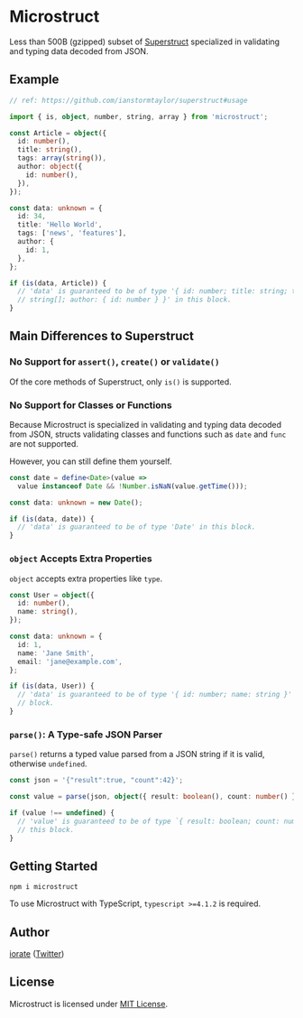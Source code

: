 # Microstruct

Less than 500B (gzipped) subset of [Superstruct](https://github.com/ianstormtaylor/superstruct) specialized in validating and typing data decoded from JSON.

## Example

```typescript
// ref: https://github.com/ianstormtaylor/superstruct#usage

import { is, object, number, string, array } from 'microstruct';

const Article = object({
  id: number(),
  title: string(),
  tags: array(string()),
  author: object({
    id: number(),
  }),
});

const data: unknown = {
  id: 34,
  title: 'Hello World',
  tags: ['news', 'features'],
  author: {
    id: 1,
  },
};

if (is(data, Article)) {
  // 'data' is guaranteed to be of type '{ id: number; title: string; tags:
  // string[]; author: { id: number } }' in this block.
}
```

## Main Differences to Superstruct

### No Support for `assert()`, `create()` or `validate()`

Of the core methods of Superstruct, only `is()` is supported.

### No Support for Classes or Functions

Because Microstruct is specialized in validating and typing data decoded from JSON, structs validating classes and functions such as `date` and `func` are not supported.

However, you can still define them yourself.

```typescript
const date = define<Date>(value =>
  value instanceof Date && !Number.isNaN(value.getTime()));

const data: unknown = new Date();

if (is(data, date)) {
  // 'data' is guaranteed to be of type 'Date' in this block.
}
```

### `object` Accepts Extra Properties

`object` accepts extra properties like `type`.

```typescript
const User = object({
  id: number(),
  name: string(),
});

const data: unknown = {
  id: 1,
  name: 'Jane Smith',
  email: 'jane@example.com',
};

if (is(data, User)) {
  // 'data' is guaranteed to be of type '{ id: number; name: string }' in this
  // block.
}
```

### `parse()`: A Type-safe JSON Parser

`parse()` returns a typed value parsed from a JSON string if it is valid, otherwise `undefined`.

```typescript
const json = '{"result":true, "count":42}';

const value = parse(json, object({ result: boolean(), count: number() }));

if (value !== undefined) {
  // 'value' is guaranteed to be of type `{ result: boolean; count: number }` in
  // this block.
}
```

## Getting Started

```shell
npm i microstruct
```

To use Microstruct with TypeScript, `typescript >=4.1.2` is required.

## Author

[iorate](https://github.com/iorate) ([Twitter](https://twitter.com/iorate))

## License

Microstruct is licensed under [MIT License](LICENSE.txt).
